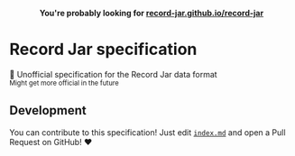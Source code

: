 <p align=center>
    <b>You're probably looking for <a href="https://record-jar.github.io/record-jar/">record-jar.github.io/record-jar</a></b>
</p>

# Record Jar specification

📄 Unofficial specification for the Record Jar data format \
<sup>Might get more official in the future</sup>

## Development

You can contribute to this specification! Just edit [`index.md`](index.md) and open a Pull Request on GitHub! ❤
